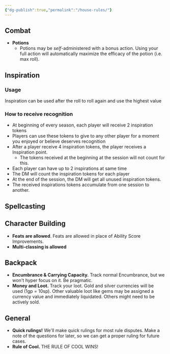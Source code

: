```yaml
---
{"dg-publish":true,"permalink":"/house-rules/"}
---
```



## Combat
- **Potions** 
	- Potions may be *self*-administered with a bonus action. Using your full action will automatically maximize the efficacy of the potion (i.e. max roll).

## Inspiration

### Usage
Inspiration can be used after the roll to roll again and use the highest value

### How to receive recognition
- At beginning of every season, each player will receive 2 inspiration tokens
- Players can use these tokens to give to any other player for a moment you enjoyed or believe deserves recognition
- After a player receive 4 inspiration tokens, the player receives a Inspiration point.
	- The tokens received at the beginning at the session will not count for this.
- Each player can have up to 2 inspirations at same time
- The DM will count the inspiration tokens for each player
-  At the end of the session, the DM will get all unused inspiration tokens.
- The received inspirations tokens accumulate from one session to another.


## Spellcasting


## Character Building
- **Feats are allowed**. Feats are allowed in place of Ability Score Improvements.
- **Multi-classing is allowed**

 
## Backpack
- **Encumbrance & Carrying Capacity.** Track normal Encumbrance, but we won't hyper focus on it. Be pragmatic.
- **Money and Loot.** Track your loot. Gold and silver currencies will be used (1gp = 10sp). Other valuable loot like gems may be assigned a currency value and immediately liquidated. Others might need to be actively sold.

## General
- **Quick rulings!** We'll make quick rulings for most rule disputes. Make a note of the questions for later, so we can get a proper ruling for future cases.
- **Rule of Cool.** THE RULE OF COOL WINS!